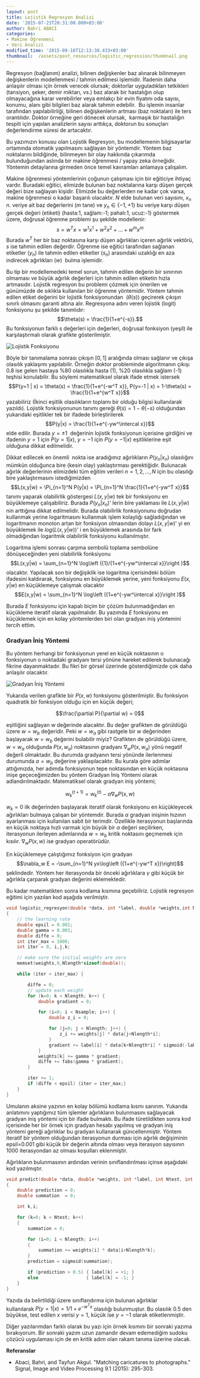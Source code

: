 ```yaml
---
layout: post
title: Lojistik Regresyon Analizi
date: '2015-07-23T20:31:00.000+03:00'
author: Bahri ABACI
categories:
- Makine Öğrenmesi
- Veri Analizi
modified_time: '2015-09-16T12:13:38.433+03:00'
thumbnail:  /assets/post_resources/logistic_regression/thumbnail.png
---
```


Regresyon (bağlanım) analizi, bilinen değişkenler baz alınarak
bilinmeyen değişkenlerin modellenmesi / tahmin edilmesi işlemidir.
İfadenin daha anlaşılır olması için örnek verecek olursak; doktorlar
uyguladıkları tetkikleri (tansiyon, şeker, demir miktarı, vs.) baz
alarak bir hastalığın olup olmayacağına karar verebilirler veya emlakçı
bir evin fiyatını oda sayısı, konumu, alanı gibi bilgileri baz alarak
tahmin edebilir.  Bu işlemin insanlar tarafından yapılabilirliği,
bilinen değişkenlerin artması (baz noktaları) ile ters orantılıdır.
Doktor örneğine geri dönecek olursak,  karmaşık bir hastalığın tespiti
için yapılan analizlerin sayısı arttıkça, doktorun bu sonuçları
değerlendirme süresi de artacaktır.  

<!--more-->
  
Bu yazımızın konusu olan Lojistik Regresyon, bu modellemenin
bilgisayarlar ortamında otomatik yapılmasını sağlayan bir yöntemdir.
Yöntem baz noktalarını bildiğinde, bilinmeyen bir olay hakkında
çıkarımda bulunduğundan aslında bir makine öğrenmesi / yapay zeka
örneğidir. Yöntemin detaylarına girmeden önce temel kavramları anlamaya
çalışalım.  
  
Makine öğrenmesi yöntemlerinin çoğunun çalışması için bir eğiticiye
ihtiyaç vardır. Buradaki eğitici, elimizde bulunan baz noktalarına karşı
düşen gerçek değeri bize sağlayan kişidir. Elimizde bu değerlerden ne
kadar çok varsa, makine öğrenmesi o kadar başarılı olacaktır. $N$ elde
bulunan veri sayısını, $x_n$ $n$. veriye ait baz değerlerini ($m$ tane)
ve $y_n \in{\{-1,+1\}}$ bu veriye karşı düşen gerçek değeri
(etiketi) (hasta:1, sağlam:-1; pahalı:1, ucuz:-1) göstermek üzere,
doğrusal öğrenme problemi şu şekilde modellenir: $$s=w^T x =
w^1x^1+w^2x^2+...+w^mx^m$$Burada $w^T$ her bir baz noktasına karşı düşen
ağırlıkları içeren ağırlık vektörü, $s$ ise tahmin edilen değerdir.
Öğrenme ise eğitici tarafından sağlanan etiketler ($y_n$) ile tahmin
edilen etiketler ($s_n$) arasındaki uzaklığı en aza indirecek
ağırlıkları ($w$)  bulma işlemidir.  
  
Bu tip bir modellemedeki temel sorun, tahmin edilen değerin bir
sınırının olmaması ve büyük ağırlık değerleri için tahmin edilen
etiketin hızla artmasıdır. Lojistik regresyon bu problemi çözmek için
önerilen ve günümüzde de sıklıkla kullanılan bir öğrenme yöntemidir.
Yöntem tahmin edilen etiket değerini bir lojistik fonksiyonundan
 ($\theta(s)$) geçirerek çıkışın sınırlı olmasını garanti altına alır.
Regresyona adını veren lojistik (logit) fonksiyonu şu şekilde
tanımlıdır: $$\theta(s) = \frac{1}{1+e^{-s}}.$$ Bu fonksiyonun farklı
$s$ değerleri için değerleri, doğrusal fonksiyon (yeşil) ile
karşılaştırmalı olarak grafikte gösterilmiştir.  
  
![Lojistik Fonksiyonu][logistic]
  
Böyle bir tanımalama sonrası çıkışın $\left[0,1\right]$ aralığında olması
sağlanır ve çıkışa olasılık yaklaşımı yapılabilir. Örneğin doktor
probleminde algoritmanın çıkışı 0.8 ise gelen hastaya %80 olasılıkla
hasta (1), %20 olasılıkla sağlam (-1) teşhisi konulabilir. Bu söylemi
matematiksel olarak ifade etmek istersek $$P(y=1 | x) = \theta(s) =
\frac{1}{1+e^{-w^T x}}, P(y=-1 | x) = 1-\theta(s) =
\frac{1}{1+e^{w^T x}}$$ yazabiliriz (İkinci eşitlik olasılıkların
toplamı bir olduğu bilgisi kullanılarak yazıldı). Lojistik fonksiyonunun tanımı
gereği $\theta(s)=1-\theta(-s)$ olduğundan yukarıdaki
eşitlikler tek bir ifadede birleştirilerek $$P(y|x) = \frac{1}{1+e^{-yw^\intercal
x}}$$elde edilir. Burada $y=\pm1$  değerinin lojistik fonksiyonun
içerisine girdiğini ve ifadenin $y=1$ için $P(y=1 | x)$, $y=-1$ için $P(y=-1 | x)$
eşitliklerine eşit olduğuna dikkat edilmelidir.

Dikkat edilecek en önemli  nokta ise
aradığımız ağırlıkların $P(y_n|x_n)$ olasılığını mümkün
olduğunca bire (kesin olay) yaklaştırması gerektiğidir. Bulunacak
ağırlık değerlerinin elimizdeki tüm eğitim verileri $n=1,2,\dots,N$
için bu olasılığı bire yaklaştırmasını istediğimizden $$L(x,y|w) = \Pi_{n=1}^N P(y|x) =
\Pi_{n=1}^N \frac{1}{1+e^{-yw^T x}}$$ tanımı
yaparak olabilirlik göstergesi $L(x,y|w)$ tek bir fonksiyonu en
büyüklemeye çalışabiliriz. Burada $P(y_n|x_n)$' lerin bire
yaklaması ile $L(x,y|w)$ nin arttığına dikkat edilmelidir. Burada
olabilirlik fonksiyonunu doğrudan kullanmak yerine logaritmasını
kullanmak işlem kolaylığı sağladığından ve logaritmanın monoton artan
bir fonksiyon olmasından dolayı $L(x,y|w)$' yi en büyüklemek ile $log(
L(x,y|w) )$' i en büyüklemek arasında bir fark olmadığından logaritmik
olabilirlik fonksiyonu kullanılmıştır.  
  
Logaritma işlemi sonrası çarpma sembolü toplama sembolüne dönüşeceğinden
yeni olabilirlik fonksiyonu $$L(x,y|w) = \sum_{n=1}^N \log\left
({1}/{1+e^{-yw^\intercal x}}\right )$$ olacaktır. Yapılacak son bir
değişiklik ise logaritma içerisindeki bölüm ifadesini kaldırarak,
fonksiyonu en büyüklemek yerine, yeni fonksiyonu $E(x,y|w)$ en küçüklemeye çalışmak
olacaktır $$E(x,y|w) = \sum_{n=1}^N \log\left ({1+e^{-yw^\intercal x}}\right )$$

Burada $E$ fonksiyonu için kapalı biçim bir çözüm bulunmadığından en
küçükleme iteratif olarak yapılmalıdır. Bu yazımda $E$ fonksiyonu en
küçüklemek için en kolay yöntemlerden biri olan gradyan iniş yöntemini
tercih ettim. 

### Gradyan İniş Yöntemi

Bu yöntem herhangi bir fonksiyonun yerel en küçük noktasının o fonksiyonun o noktadaki gradyanı tersi yönüne hareket edilerek bulunacağı fikrine dayanmaktadır. Bu fikri bir görsel üzerinde gösterdiğimizde çok daha anlaşılır olacaktır. 

![Gradyan İniş Yöntemi][gradient_descent]

Yukarıda verilen grafikte bir $P(x,w)$ fonksiyonu gösterilmiştir. Bu fonksiyon quadratik bir fonksiyon olduğu için en küçük değeri;

$$\frac{\partial P}{\partial w} = 0$$

eşitliğini sağlayan $w$ değerinde alacaktır. Bu değer grafikten de görüldüğü üzere $w=w_b$ değeridir. Peki $w=w_a$ gibi rastgele bir $w$ değerinden başlayarak $w=w_b$ değerini bulabilir miyiz? Grafikten de görüldüğü üzere, $w=w_a$ olduğunda $P(x,w_a)$ noktasının gradyanı $\nabla_w P(x,w_a)$ yönü negatif değerli olmaktadır. Bu durumda gradyanın tersi yönünde ilerlenmesi durumunda $a=w_b$ değerine yaklaşılacaktır. Bu kurala göre adımlar attığımızda, her adımda fonksiyonun tepe noktasından en küçük noktasına inişe geçeceğimizden bu yöntem Gradyan İniş Yöntemi olarak adlandırılmaktadır. Matematiksel olarak gradyan iniş yöntemi;

$$w_k^{(t+1)}=w_k^{(t)}-\alpha \nabla_w P(x,w)$$

$w_k=0$ ilk değerinden başlayarak iteratif olarak fonksiyonu en küçükleyecek ağırlıkları bulmaya çalışan bir yöntemdir. Burada $\alpha$ gradyan inişinin hızının ayarlanması için kullanılan sabit bir terimdir. Özellikle iterasyonun başlarında en küçük noktaya hızlı varmak için büyük bir $\alpha$ değeri seçilirken, iterasyonun ilerleyen adımlarında $w=w_b$ kritik noktasını geçmemek için kısılır. $\nabla_w P(x,w)$ ise gradyan operatörüdür.

En küçüklemeye çalıştığımız fonksiyon için gradyan $$\nabla_w E = -\sum_{n=1}^N yx\log\left ({1+e^{-yw^T x}}\right)$$ şeklindedir. Yöntem her iterasyonda bir önceki ağırlıklara $\gamma$ gibi küçük bir ağırlıkla çarparak gradyan değerini eklemektedir.  

Bu kadar matematikten sonra kodlama kısmına geçebiliriz. Lojistik regresyon eğitimi için yazılan kod aşağıda verilmiştir.  

```c
void logistic_regresyon(double *data, int *label, double *weights,int Nsample,int Nlength) 
{
    // the learning rate
    double epsil = 0.001;
    double gamma = 0.001;
    double diffe = 0;
    int iter_max = 1000;
    int iter = 0, i,j,k;

    // make sure the initial weights are zero
    memset(weights,0,Nlength*sizeof(double));

    while (iter < iter_max) {

        diffe = 0;
        // update each weight
        for (k=0; k < Nlength; k++) {
            double gradient = 0;

            for (i=0; i < Nsample; i++) {
                double z_i = 0;

                for (j=0; j < Nlength; j++) {
                    z_i += weights[j] * data[j+Nlength*i];
                }
                gradient += label[i] * data[k+Nlength*i] * sigmoid(-label[i] * z_i);
            }
            weights[k] += gamma * gradient;
            diffe += fabs(gamma * gradient);
        }

        iter += 1;
        if (diffe < epsil) {iter = iter_max;}
    }
}
```
  
Umulanın aksine yazının en kolay bölümü kodlama kısmı sanırım. Yukarıda anlatımını yaptığımız tüm işlemler ağırlıkların bulunmasını sağlayacak gradyan iniş yöntemi için bir ifade bulmaktı. Bu ifade türetildikten sonra kod içerisinde her bir örnek için gradyan hesabı yapılmış ve gradyan iniş yöntemi gereği ağırlıklar bu gradyan kullanarak güncellenmiştir. Yöntem iteratif bir yöntem olduğundan iterasyonun durması için ağırlık değişiminin epsil=0.001 gibi küçük bir değerin altında olması veya iterasyon sayısının 1000 iterasyondan az olması koşulları eklenmiştir.

Ağırlıkların bulunmasının ardından verinin sınıflandırılması içinse aşağıdaki kod yazılmıştır.

```c
void predict(double *data, double *weights, int *label, int Ntest, int Nlength) 
{
    double prediction = 0;
    double summation  = 0;

    int k,i;

    for (k=0; k < Ntest; k++) 
    {
        summation = 0;

        for (i=0; i < Nlength; i++) 
        {
            summation += weights[i] * data[i+Nlength*k];
        }
        prediction = sigmoid(summation);

        if (prediction > 0.5) { label[k] = +1; }
        else                  { label[k] = -1; }
    }
}
```

Yazıda da belirtildiği üzere sınıflandırma için bulunan ağırlıklar kullanılarak $P(y=1 \lvert x) = {1}/{1+e^{-w^T x}}$ olasılığı bulunmuştur. Bu olasılık 0.5 den büyükse, test edilen $x$ verisi $y=1$, küçük ise $y=-1$ olarak etiketlenmiştir.  

Diğer yazılarımdan farklı olarak bu yazı için örnek kısmını bir sonraki yazıma bırakıyorum. Bir sonraki yazım uzun zamandır devam edemediğim sudoku çözücü uygulaması için de en kritik adım olan rakam tanıma üzerine olacak.  

**Referanslar**
* Abaci, Bahri, and Tayfun Akgul. "Matching caricatures to photographs." Signal, Image and Video Processing 9.1 (2015): 295-303.

[RESOURCES]: # (List of the resources used by the blog post)
[logistic]: /assets/post_resources/logistic_regression/logistic.png
[gradient_descent]: /assets/post_resources/logistic_regression/gradient_descent.svg
